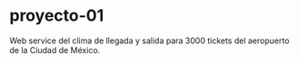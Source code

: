 # proyecto-01
Web service del clima de llegada y salida para 3000 tickets del aeropuerto de la Ciudad de México.
